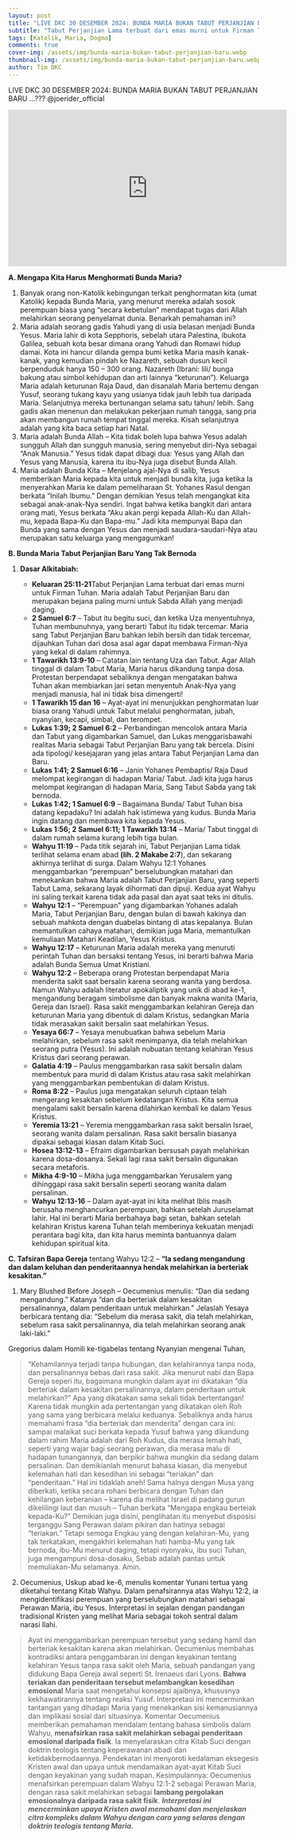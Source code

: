 ```yaml
---
layout: post
title: "LIVE DKC 30 DESEMBER 2024: BUNDA MARIA BUKAN TABUT PERJANJIAN BARU ...???"
subtitle: "Tabut Perjanjian Lama terbuat dari emas murni untuk Firman Tuhan. Maria adalah Tabut Perjanjian Baru dan merupakan bejana paling murni untuk Sabda Allah yang menjadi daging. "
tags: [Katolik, Maria, Dogma]
comments: true
cover-img: /assets/img/bunda-maria-bukan-tabut-perjanjian-baru.webp
thumbnail-img: /assets/img/bunda-maria-bukan-tabut-perjanjian-baru.webp
author: Tim DKC
---
```



LIVE DKC 30 DESEMBER 2024: BUNDA MARIA BUKAN TABUT PERJANJIAN BARU ...??? ‪@joerider_official

<div class="ratio ratio-16x9" id="youtube-container">
<iframe width="560" height="315" src="https://www.youtube.com/embed/hcWLTDHdCG4?si=0zpFozRB7WfE7KNh" title="YouTube video player" frameborder="0" allow="accelerometer; autoplay; clipboard-write; encrypted-media; gyroscope; picture-in-picture; web-share" referrerpolicy="strict-origin-when-cross-origin" allowfullscreen></iframe>
</div>

**A. Mengapa Kita Harus Menghormati Bunda Maria?**
1. Banyak orang non-Katolik kebingungan terkait penghormatan kita (umat Katolik) kepada Bunda Maria, yang menurut mereka adalah sosok perempuan biasa yang “secara kebetulan” mendapat tugas dari Allah melahirkan seorang penyelamat dunia. Benarkah pemahaman ini?
2. Maria adalah seorang gadis Yahudi yang di usia belasan menjadi Bunda Yesus. Maria lahir di kota Sepphoris, sebelah utara Palestina, ibukota Galilea, sebuah kota besar dimana orang Yahudi dan Romawi hidup damai. Kota ini hancur dilanda gempa bumi ketika Maria masih kanak-kanak, yang kemudian pindah ke Nazareth, sebuah dusun kecil berpenduduk hanya 150 – 300 orang. Nazareth (Ibrani: lili/ bunga bakung atau simbol kehidupan dan arti lainnya “keturunan”). Keluarga Maria adalah keturunan Raja Daud, dan disanalah Maria bertemu dengan Yusuf, seorang tukang kayu yang usianya tidak jauh lebih tua daripada Maria. Selanjutnya mereka bertunangan selama satu tahun/ lebih. Sang gadis akan menenun dan melakukan pekerjaan rumah tangga, sang pria akan membangun rumah tempat tinggal mereka. Kisah selanjutnya adalah yang kita baca setiap hari Natal.
3. Maria adalah Bunda Allah – Kita tidak boleh lupa bahwa Yesus adalah sungguh Allah dan sungguh manusia, sering menyebut diri-Nya sebagai “Anak Manusia.” Yesus tidak dapat dibagi dua: Yesus yang Allah dan Yesus yang Manusia, karena itu ibu-Nya juga disebut Bunda Allah.
4. Maria adalah Bunda Kita – Menjelang ajal-Nya di salib, Yesus memberikan Maria kepada kita untuk menjadi bunda kita, juga ketika Ia menyerahkan Maria ke dalam pemeliharaan St. Yohanes Rasul dengan berkata “Inilah Ibumu.” Dengan demikian Yesus telah mengangkat kita sebagai anak-anak-Nya sendiri. Ingat bahwa ketika bangkit dari antara orang mati, Yesus berkata “Aku akan pergi kepada Allah-Ku dan Allah-mu, kepada Bapa-Ku dan Bapa-mu.” Jadi kita mempunyai Bapa dan Bunda yang sama dengan Yesus dan menjadi saudara-saudari-Nya atau merupakan satu keluarga yang mengagumkan!

**B.	Bunda Maria Tabut Perjanjian Baru Yang Tak Bernoda**
1. **Dasar Alkitabiah:**

    - **Keluaran 25:11-21**Tabut Perjanjian Lama terbuat dari emas murni untuk Firman Tuhan. Maria adalah Tabut Perjanjian Baru dan merupakan bejana paling murni untuk Sabda Allah yang menjadi daging. 
    - **2 Samuel 6:7** – Tabut itu begitu suci, dan ketika Uza menyentuhnya, Tuhan membunuhnya, yang berarti Tabut itu tidak tercemar. Maria sang Tabut Perjanjian Baru bahkan lebih bersih dan tidak tercemar, dijauhkan Tuhan dari dosa asal agar dapat membawa Firman-Nya yang kekal di dalam rahimnya. 
    - **1 Tawarikh 13:9-10** – Catatan lain tentang Uza dan Tabut. Agar Allah tinggal di dalam Tabut Maria, Maria harus dikandung tanpa dosa. Protestan berpendapat sebaliknya dengan mengatakan bahwa Tuhan akan membiarkan jari setan menyentuh Anak-Nya yang menjadi manusia, hal ini tidak bisa dimengerti! 
    - **1 Tawarikh 15 dan 16** – Ayat-ayat ini menunjukkan penghormatan luar biasa orang Yahudi untuk Tabut melalui penghormatan, jubah, nyanyian, kecapi, simbal, dan terompet.
    - **Lukas 1:39; 2 Samuel 6:2** – Perbandingan mencolok antara Maria dan Tabut yang digambarkan Samuel, dan Lukas menggarisbawahi realitas Maria sebagai Tabut Perjanjian Baru yang tak bercela. Disini ada tipologi/ kesejajaran yang jelas antara Tabut Perjanjian Lama dan Baru. 
    - **Lukas 1:41; 2 Samuel 6:16** – Janin Yohanes Pembaptis/ Raja Daud melompat kegirangan di hadapan Maria/ Tabut. Jadi kita juga harus melompat kegirangan di hadapan Maria, Sang Tabut Sabda yang tak bernoda. 
    - **Lukas 1:42; 1 Samuel 6:9** – Bagaimana Bunda/ Tabut Tuhan bisa datang kepadaku? Ini adalah hak istimewa yang kudus. Bunda Maria ingin datang dan membawa kita kepada Yesus. 
    -  **Lukas 1:56; 2 Samuel 6:11; 1 Tawarikh 13:14** – Maria/ Tabut tinggal di dalam rumah selama kurang lebih tiga bulan. 
    - **Wahyu 11:19** – Pada titik sejarah ini, Tabut Perjanjian Lama tidak terlihat selama enam abad **(lih. 2 Makabe 2:7**), dan sekarang akhirnya terlihat di surga. Dalam Wahyu 12:1 Yohanes menggambarkan “perempuan” berselubungkan matahari dan menekankan bahwa Maria adalah Tabut Perjanjian Baru, yang seperti Tabut Lama, sekarang layak dihormati dan dipuji. Kedua ayat Wahyu ini saling terkait karena tidak ada pasal dan ayat saat teks ini ditulis. 
    -  **Wahyu 12:1** – “Perempuan” yang digambarkan Yohanes adalah Maria, Tabut Perjanjian Baru, dengan bulan di bawah kakinya dan sebuah mahkota dengan duabelas bintang di atas kepalanya. Bulan memantulkan cahaya matahari, demikian juga Maria, memantulkan kemuliaan Matahari Keadilan, Yesus Kristus. 
    -  **Wahyu 12:17** – Keturunan Maria adalah mereka yang menuruti perintah Tuhan dan bersaksi tentang Yesus, ini berarti bahwa Maria adalah Bunda Semua Umat Kristiani. 
    -  **Wahyu 12:2** – Beberapa orang Protestan berpendapat Maria menderita sakit saat bersalin karena seorang wanita yang berdosa. Namun Wahyu adalah literatur apokaliptik yang unik di abad ke-1, mengandung beragam simbolisme dan banyak makna wanita (Maria, Gereja dan Israel). Rasa sakit menggambarkan kelahiran Gereja dan keturunan Maria yang dibentuk di dalam Kristus, sedangkan Maria tidak merasakan sakit bersalin saat melahirkan Yesus. 
    - **Yesaya 66:7** – Yesaya menubuatkan bahwa sebelum Maria melahirkan, sebelum rasa sakit menimpanya, dia telah melahirkan seorang putra (Yesus). Ini adalah nubuatan tentang kelahiran Yesus Kristus dari seorang perawan. 
    -  **Galatia 4:19** – Paulus menggambarkan rasa sakit bersalin dalam membentuk para murid di dalam Kristus atau rasa sakit melahirkan yang menggambarkan pembentukan di dalam Kristus. 
    -  **Roma 8:22** – Paulus juga mengatakan seluruh ciptaan telah mengerang kesakitan sebelum kedatangan Kristus. Kita semua mengalami sakit bersalin karena dilahirkan kembali ke dalam Yesus Kristus. 
    -  **Yeremia 13:21** – Yeremia menggambarkan rasa sakit bersalin Israel, seorang wanita dalam persalinan. Rasa sakit bersalin biasanya dipakai sebagai kiasan dalam Kitab Suci. 
    -  **Hosea 13:12-13** – Efraim digambarkan bersusah payah melahirkan karena dosa-dosanya. Sekali lagi rasa sakit bersalin digunakan secara metaforis. 
    -  **Mikha 4:9-10** – Mikha juga menggambarkan Yerusalem yang dihinggapi rasa sakit bersalin seperti seorang wanita dalam persalinan. 
    -  **Wahyu 12:13-16** – Dalam ayat-ayat ini kita melihat Iblis masih berusaha menghancurkan perempuan, bahkan setelah Juruselamat lahir. Hal ini berarti Maria berbahaya bagi setan, bahkan setelah kelahiran Kristus karena Tuhan telah memberinya kekuatan menjadi perantara bagi kita, dan kita harus meminta bantuannya dalam kehidupan spiritual kita.

**C. Tafsiran Bapa Gereja** tentang Wahyu 12:2 – **“Ia sedang mengandung dan dalam keluhan dan penderitaannya hendak melahirkan ia berteriak kesakitan.”**
1. Mary Blushed Before Joseph – Oecumenius menulis: “Dan dia sedang mengandung.” Katanya “dan dia berteriak dalam kesakitan persalinannya, dalam penderitaan untuk melahirkan.” Jelaslah Yesaya berbicara tentang dia: “Sebelum dia merasa sakit, dia telah melahirkan, sebelum rasa sakit persalinannya, dia telah melahirkan seorang anak laki-laki.”

Gregorius dalam Homili ke-tigabelas tentang Nyanyian mengenai Tuhan,
> “Kehamilannya terjadi tanpa hubungan, dan kelahirannya tanpa noda, dan persalinannya bebas dari rasa sakit. Jika menurut nabi dan Bapa Gereja seperi itu, bagaimana mungkin dalam ayat ini dikatakan “dia berteriak dalam kesakitan persalinannya, dalam penderitaan untuk melahirkan?” Apa yang dikatakan sama sekali tidak bertentangan! Karena tidak mungkin ada pertentangan yang dikatakan oleh Roh yang sama yang berbicara melalui keduanya. Sebaliknya anda harus memahami frasa “dia berteriak dan menderita” dengan cara ini: sampai malaikat suci berkata kepada Yusuf bahwa yang dikandung dalam rahim Maria adalah dari Roh Kudus, dia merasa lemah hati, seperti yang wajar bagi seorang perawan, dia merasa malu di hadapan tunangannya, dan berpikir bahwa mungkin dia sedang dalam persalinan. Dan demikianlah menurut bahasa kiasan, dia menyebut kelemahan hati dan kesedihan ini sebagai “teriakan” dan “penderitaan.” Hal ini tidaklah aneh! Sama halnya dengan Musa yang diberkati, ketika secara rohani berbicara dengan Tuhan dan kehilangan  keberanian – karena dia melihat Israel di padang gurun dikelilingi  laut dan musuh – Tuhan berkata “Mengapa engkau berteiak kepada-Ku?”  Demikian juga disini, penglihatan itu menyebut disposisi terganggu Sang Perawan dalam pikiran dan hatinya sebagai “teriakan.” Tetapi semoga Engkau yang dengan kelahiran-Mu, yang tak terkatakan, mengakhiri kelemahan hati hamba-Mu yang tak bernoda, ibu-Mu menurut daging, tetapi nyonyaku, ibu suci Tuhan, juga mengampuni dosa-dosaku, Sebab adalah pantas untuk memuliakan-Mu selamanya. Amin.

2. Oecumenius, Uskup abad ke-6, menulis komentar Yunani tertua yang diketahui tentang Kitab Wahyu. Dalam penafsirannya atas Wahyu 12:2, ia mengidentifikasi perempuan yang berselubungkan matahari sebagai Perawan Maria, ibu Yesus. Interpretasi in sejalan dengan pandangan tradisional Kristen yang melihat Maria sebagai tokoh sentral dalam narasi Ilahi.

> Ayat ini menggambarkan perempuan tersebut yang sedang hamil dan berteriak kesakitan karena akan melahirkan. Oecumenius membahas kontradiksi antara penggambaran ini dengan keyakinan tentang kelahiran Yesus tanpa rasa sakit oleh Maria, sebuah pandangan yang didukung Bapa Gereja awal seperti St. Irenaeus dari Lyons. **Bahwa teriakan dan penderitaan tersebut melambangkan kesedihan emosional** Maria saat mengetahui konsepsi ajaibnya, khususnya kekhawatirannya tentang reaksi Yusuf. Interpretasi ini mencerminkan tantangan yang dihadapi Maria yang menekankan sisi kemanusiannya dan implikasi sosial dari situasinya. Komentar Oecumenius memberikan pemahaman mendalam tentang bahasa simbolis dalam Wahyu, **menafsirkan rasa sakit melahirkan sebagai penderitaan emosional daripada fisik**. Ia menyelaraskan citra Kitab Suci dengan doktrin teologis tentang keperawanan abadi dan ketidakbernodaannya. Pendekatan ini menyoroti kedalaman eksegesis Kristen awal dan upaya untuk mendamaikan ayat-ayat Kitab Suci dengan keyakinan yang sudah mapan. Kesimpulannya: Oecumenius menafsirkan perempuan dalam Wahyu 12:1-2 sebagai Perawan Maria, dengan rasa sakit melahirkan sebagai **lambang pergolakan emosionalnya daripada rasa sakit fisik**. **_Interpretasi ini mencerminkan upaya Kristen awal memahami dan menjelaskan citra kompleks dalam Wahyu dengan cara yang selaras dengan doktrin teologis tentang Maria._**
